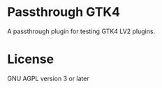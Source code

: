 Passthrough GTK4
================

A passthrough plugin for testing GTK4 LV2 plugins.

# License

GNU AGPL version 3 or later
